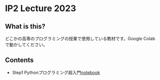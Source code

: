 # IP2 Lecture 2023

## What is this?
どこかの高専のプログラミングの授業で使用している教材です。Google Colabで動かしてください。

## Contents
* Step1 Pythonプログラミング超入門[notebook](https://github.com/naoya1110/IP2_Lecture_2023/blob/main/2023_IP2_Step01.ipynb)
